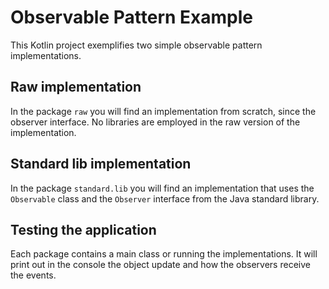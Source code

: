 # Observable Pattern Example
This Kotlin project exemplifies two simple observable pattern implementations.
## Raw implementation
In the package `raw` you will find an implementation from scratch, since the observer interface. No libraries are employed in the raw version of the implementation.
## Standard lib implementation
In the package `standard.lib` you will find an implementation that uses the `Observable` class and the `Observer` interface from the Java standard library.
## Testing the application
Each package contains a main class or running the implementations. It will print out in the console the object update and how the observers receive the events.